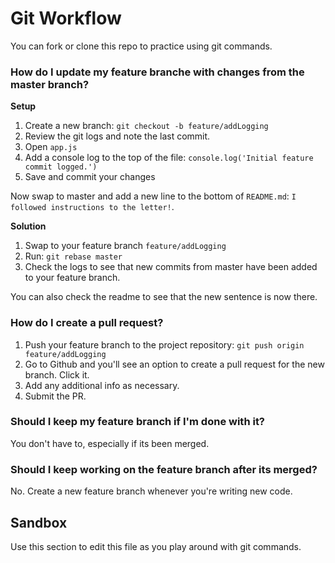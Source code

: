 # Git Workflow

You can fork or clone this repo to practice using git commands. 

### How do I update my feature branche with changes from the master branch?

**Setup**

1. Create a new branch: `git checkout -b feature/addLogging`
2. Review the git logs and note the last commit.
3. Open `app.js`
4. Add a console log to the top of the file: `console.log('Initial feature commit logged.')`
5. Save and commit your changes

Now swap to master and add a new line to the bottom of `README.md`: `I followed instructions to the letter!`.

**Solution**

1. Swap to your feature branch `feature/addLogging`
2. Run: `git rebase master`
3. Check the logs to see that new commits from master have been added to your feature branch. 

You can also check the readme to see that the new sentence is now there.

### How do I create a pull request?

1. Push your feature branch to the project repository: `git push origin feature/addLogging`
2. Go to Github and you'll see an option to create a pull request for the new branch. Click it.
3. Add any additional info as necessary.
4. Submit the PR.

### Should I keep my feature branch if I'm done with it? 

You don't have to, especially if its been merged. 

### Should I keep working on the feature branch after its merged?

No. Create a new feature branch whenever you're writing new code. 

## Sandbox

Use this section to edit this file as you play around with git commands.
